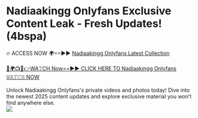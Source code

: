 # Nadiaakingg Onlyfans Exclusive Content Leak - Fresh Updates! (4bspa)

🔥 ACCESS NOW 🌍==►► <a href="https://tinyurl.com/kvy9nzfs" rel="nofollow">Nadiaakingg Onlyfans Latest Collection</a>
<br><br>
[🔴🌍📺📱👉WA𝚃CH Now==►► CLICK HERE TO Nadiaakingg Onlyfans 𝚆𝙰𝚃𝙲𝙷 NOW](https://tinyurl.com/kvy9nzfs)
<br><br>
Unlock Nadiaakingg Onlyfans's private videos and photos today! Dive into the newest 2025 content updates and explore exclusive material you won’t find anywhere else.
<br>
<a href="https://tinyurl.com/kvy9nzfs" rel="nofollow" data-target="animated-image.originalLink"><img src="https://camo.githubusercontent.com/8a4f000d20f83aca3bf7ec5f350d767afa0574a8a352519fd8cfa583a6f93a33/68747470733a2f2f692e696d6775722e636f6d2f644a486b345a712e676966" data-canonical-src="https://i.imgur.com/dJHk4Zq.gif" style="max-width: 100%; display: inline-block;" data-target="animated-image.originalImage"></a>
<br>
